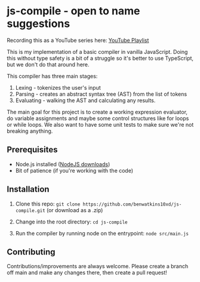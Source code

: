 # js-compile - open to name suggestions

Recording this as a YouTube series here: [YouTube Playlist](https://youtube.com/playlist?list=PLKddWTBxzVCLRCltbWZxCyKm3IqkjEsBw&si=RclBs9DIxojZ3Qwy)

This is my implementation of a basic compiler in vanilla JavaScript. Doing this without type safety is a bit of a struggle so it's better to use TypeScript, but we don't do that around here.

This compiler has three main stages:
1. Lexing - tokenizes the user's input
2. Parsing - creates an abstract syntax tree (AST) from the list of tokens
3. Evaluating - walking the AST and calculating any results.

The main goal for this project is to create a working expression evaluator, do variable assignments and maybe some control structures like for loops or while loops. We also want to have some unit tests to make sure we're not breaking anything.

## Prerequisites

- Node.js installed ([NodeJS downloads](https://nodejs.org/en/download))
- Bit of patience (if you're working with the code)

## Installation

1. Clone this repo: `git clone https://github.com/benwatkins10xd/js-compile.git` (or download as a .zip)

2. Change into the root directory: `cd js-compile`

3. Run the compiler by running node on the entrypoint: `node src/main.js`

## Contributing

Contributions/improvements are always welcome. Please create a branch off main and make any changes there, then create a pull request!
